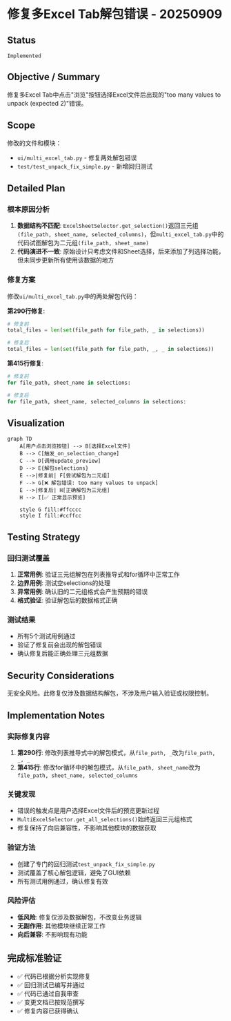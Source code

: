 # 修复多Excel Tab解包错误 - 20250909

## Status
`Implemented`

## Objective / Summary
修复多Excel Tab中点击"浏览"按钮选择Excel文件后出现的"too many values to unpack (expected 2)"错误。

## Scope
修改的文件和模块：
- `ui/multi_excel_tab.py` - 修复两处解包错误
- `test/test_unpack_fix_simple.py` - 新增回归测试

## Detailed Plan

### 根本原因分析
1. **数据结构不匹配**: `ExcelSheetSelector.get_selection()`返回三元组`(file_path, sheet_name, selected_columns)`，但`multi_excel_tab.py`中的代码试图解包为二元组`(file_path, sheet_name)`
2. **代码演进不一致**: 原始设计只考虑文件和Sheet选择，后来添加了列选择功能，但未同步更新所有使用该数据的地方

### 修复方案
修改`ui/multi_excel_tab.py`中的两处解包代码：

**第290行修复**:
```python
# 修复前
total_files = len(set(file_path for file_path, _ in selections))

# 修复后  
total_files = len(set(file_path for file_path, _, _ in selections))
```

**第415行修复**:
```python
# 修复前
for file_path, sheet_name in selections:

# 修复后
for file_path, sheet_name, selected_columns in selections:
```

## Visualization

```mermaid
graph TD
    A[用户点击浏览按钮] --> B[选择Excel文件]
    B --> C[触发_on_selection_change]
    C --> D[调用update_preview]
    D --> E{解包selections}
    E -->|修复前| F[尝试解包为二元组]
    F --> G[❌ 解包错误: too many values to unpack]
    E -->|修复后| H[正确解包为三元组]
    H --> I[✅ 正常显示预览]
    
    style G fill:#ffcccc
    style I fill:#ccffcc
```

## Testing Strategy

### 回归测试覆盖
1. **正常用例**: 验证三元组解包在列表推导式和for循环中正常工作
2. **边界用例**: 测试空selections的处理
3. **异常用例**: 确认旧的二元组格式会产生预期的错误
4. **格式验证**: 验证解包后的数据格式正确

### 测试结果
- 所有5个测试用例通过
- 验证了修复前会出现的解包错误
- 确认修复后能正确处理三元组数据

## Security Considerations
无安全风险。此修复仅涉及数据结构解包，不涉及用户输入验证或权限控制。

## Implementation Notes

### 实际修复内容
1. **第290行**: 修改列表推导式中的解包模式，从`file_path, _`改为`file_path, _, _`
2. **第415行**: 修改for循环中的解包模式，从`file_path, sheet_name`改为`file_path, sheet_name, selected_columns`

### 关键发现
- 错误的触发点是用户选择Excel文件后的预览更新过程
- `MultiExcelSelector.get_all_selections()`始终返回三元组格式
- 修复保持了向后兼容性，不影响其他模块的数据获取

### 验证方法
- 创建了专门的回归测试`test_unpack_fix_simple.py`
- 测试覆盖了核心解包逻辑，避免了GUI依赖
- 所有测试用例通过，确认修复有效

### 风险评估
- **低风险**: 修复仅涉及数据解包，不改变业务逻辑
- **无副作用**: 其他模块继续正常工作
- **向后兼容**: 不影响现有功能

## 完成标准验证
- ✅ 代码已根据分析实现修复
- ✅ 回归测试已编写并通过
- ✅ 代码已通过自我审查
- ✅ 变更文档已按规范撰写
- ✅ 修复内容已获得确认